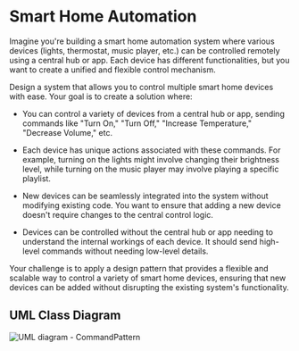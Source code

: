 # Smart Home Automation

Imagine you're building a smart home automation system where various devices (lights, thermostat, music player, etc.) can be controlled remotely using a central hub or app. Each device has different functionalities, but you want to create a unified and flexible control mechanism.

Design a system that allows you to control multiple smart home devices with ease. Your goal is to create a solution where:

- You can control a variety of devices from a central hub or app, sending commands like "Turn On," "Turn Off," "Increase Temperature," "Decrease Volume," etc. 

- Each device has unique actions associated with these commands. For example, turning on the lights might involve changing their brightness level, while turning on the music player may involve playing a specific playlist. 

- New devices can be seamlessly integrated into the system without modifying existing code. You want to ensure that adding a new device doesn't require changes to the central control logic.

- Devices can be controlled without the central hub or app needing to understand the internal workings of each device. It should send high-level commands without needing low-level details.

Your challenge is to apply a design pattern that provides a flexible and scalable way to control a variety of smart home devices, ensuring that new devices can be added without disrupting the existing system's functionality.

## UML Class Diagram

![UML diagram - CommandPattern](https://github.com/ClarkBelen/commandPattern/assets/142368338/d16e3fb3-3cbc-429c-b50d-50b321e659d2)

